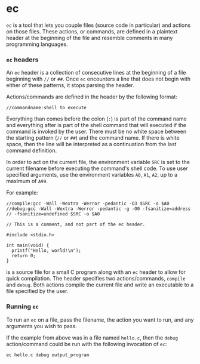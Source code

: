 # ec

`ec` is a tool that lets you couple files (source code in particular) and
actions on those files. These actions, or commands, are defined in a plaintext
header at the beginning of the file and resemble comments in many programming
languages.

### `ec` headers

An `ec` header is a collection of consecutive lines at the beginning of a file
beginning with `//` or `##`. Once `ec` encounters a line that does not begin
with either of these patterns, it stops parsing the header.

Actions/commands are defined in the header by the following format:
```
//commandname:shell to execute
```
Everything than comes before the colon (`:`) is part of the command name and
everything after is part of the shell command that will executed if the command
is invoked by the user. There must be no white space between the starting
pattern (`//` or `##`) and the command name. If there is white space, then the
line will be interpreted as a continuation from the last command definition.

In order to act on the current file, the environment variable `SRC` is set to
the current filename before executing the command's shell code. To use user
specified arguments, use the environment variables `A0`, `A1`, `A2`, up to a
maximum of `A99`.

For example:
```
//compile:gcc -Wall -Wextra -Werror -pedantic -O3 $SRC -o $A0
//debug:gcc -Wall -Wextra -Werror -pedantic -g -O0 -fsanitize=address
// -fsanitize=undefined $SRC -o $A0

// This is a comment, and not part of the ec header.

#include <stdio.h>

int main(void) {
  printf("Hello, world!\n");
  return 0;
}
```
is a source file for a small C program along with an `ec` header to allow for
quick compilation. The header specifies two actions/commands, `compile` and
`debug`. Both actions compile the current file and write an executable to a file
specified by the user.

### Running `ec`

To run an `ec` on a file, pass the filename, the action you want to run, and any
arguments you wish to pass.

If the example from above was in a file named `hello.c`, then the `debug`
action/command could be run with the following invocation of `ec`:
```
ec hello.c debug output_program
```
